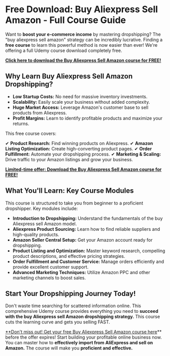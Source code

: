 # Free Download: Buy Aliexpress Sell Amazon - Full Course Guide

Want to **boost your e-commerce income** by mastering dropshipping? The "buy aliexpress sell amazon" strategy can be incredibly lucrative. Finding a **free course** to learn this powerful method is now easier than ever! We're offering a full Udemy course download completely free.

[**Click here to download the Buy Aliexpress Sell Amazon course for FREE!**](https://udemywork.com/buy-aliexpress-sell-amazon)

## Why Learn Buy Aliexpress Sell Amazon Dropshipping?

*   **Low Startup Costs:** No need for massive inventory investments.
*   **Scalability:** Easily scale your business without added complexity.
*   **Huge Market Access:** Leverage Amazon's customer base to sell products from Aliexpress.
*   **Profit Margins:** Learn to identify profitable products and maximize your returns.

This free course covers:

✔ **Product Research:** Find winning products on Aliexpress.
✔ **Amazon Listing Optimization:** Create high-converting product pages.
✔ **Order Fulfillment:** Automate your dropshipping process.
✔ **Marketing & Scaling:** Drive traffic to your Amazon listings and grow your business.

[**Limited-time offer: Download the Buy Aliexpress Sell Amazon course for FREE!**](https://udemywork.com/buy-aliexpress-sell-amazon)

## What You'll Learn: Key Course Modules

This course is structured to take you from beginner to a proficient dropshipper. Key modules include:

*   **Introduction to Dropshipping:** Understand the fundamentals of the buy Aliexpress sell Amazon model.
*   **Aliexpress Product Sourcing:** Learn how to find reliable suppliers and high-quality products.
*   **Amazon Seller Central Setup:** Get your Amazon account ready for dropshipping.
*   **Product Listing and Optimization:** Master keyword research, compelling product descriptions, and effective pricing strategies.
*   **Order Fulfillment and Customer Service:** Manage orders efficiently and provide excellent customer support.
*   **Advanced Marketing Techniques:** Utilize Amazon PPC and other marketing channels to boost sales.

## Start Your Dropshipping Journey Today!

Don't waste time searching for scattered information online. This comprehensive Udemy course provides everything you need to **succeed with the buy Aliexpress sell Amazon dropshipping strategy.** This course cuts the learning curve and gets you selling FAST.

[**Don't miss out! Get your free Buy Aliexpress Sell Amazon course here](https://udemywork.com/buy-aliexpress-sell-amazon)** before the offer expires! Start building your profitable online business now. You can master how to **effectively import from AliExpress and sell on Amazon.** The course will make you **proficient and effective.**
